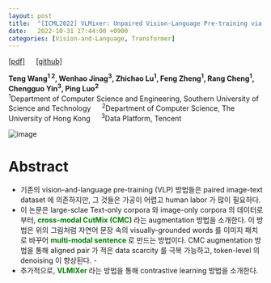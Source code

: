 ```yaml
---
layout: post
title:  "[ICML2022] VLMixer: Unpaired Vision-Language Pre-training via Cross-Modal CutMix"
date:   2022-10-31 17:44:00 +0900
categories: [Vision-and-Language, Transformer]
---
```

[[pdf]](https://arxiv.org/pdf/2206.08919.pdf)  &emsp;
[[github]](https://github.com/ttengwang/VLMixer) <br>

**Teng Wang<sup>1 2</sup>, Wenhao Jinag<sup>3</sup>, Zhichao Lu<sup>1</sup>, Feng Zheng<sup>1</sup>, Rang Cheng<sup>1</sup>, Chengguo Yin<sup>3</sup>, Ping Luo<sup>2</sup>**
<br><sup>1</sup>Department of Computer Science and Engineering, Southern University of Science and Technology  &emsp; <sup>2</sup>Department of Computer Science, The University of Hong Kong &emsp; <sup>3</sup>Data Platform, Tencent

![image](https://user-images.githubusercontent.com/42200027/198969481-c5dcb5e8-fd58-4348-bab7-fb94b34169f7.png)

# Abstract
- 기존의 vision-and-language pre-training (VLP) 방법들은 paired image-text dataset 에 의존하지만, 그 것들은 가공이 어렵고 human labor 가 많이 필요하다. 
- 이 논문은 large-sclae Text-only corpora 와 image-only corpora 의 데이터로부터, <span style='color:green;font-weight:bold'> cross-modal CutMix (CMC) </span> 라는 augmentation 방법을 소개한다. 이 방법은 위의 그림처럼 자연어 문장 속의 visually-grounded words 를 이미지 패치로 바꾸어 <span style='color:green;font-weight:bold'> multi-modal sentence </span> 로 만드는 방법이다. CMC augmentation 방법을 통해 aligned pair 가 적은 data scarcity 를 극복 가능하고, token-level 의 denoising 이 향상된다. -
- 추가적으로, <span style='color:green;font-weight:bold'> VLMIXer </span> 라는 방법을 통해 contrastive learning 방법을 소개한다. 


